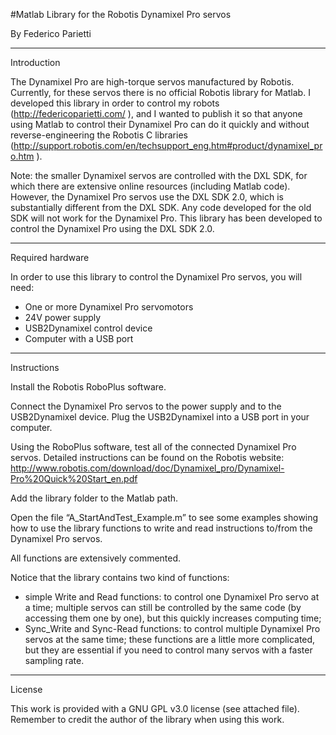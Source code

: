 #Matlab Library for the Robotis Dynamixel Pro servos

By Federico Parietti

--------------------------------------------------------------------------------------------------------------
Introduction


The Dynamixel Pro are high-torque servos manufactured by Robotis. Currently, for these servos there is no
official Robotis library for Matlab. I developed this library in order to control my robots
(http://federicoparietti.com/ ), and I wanted to publish it so that anyone using Matlab to control their
Dynamixel Pro can do it quickly and without reverse-engineering the Robotis C libraries
(http://support.robotis.com/en/techsupport_eng.htm#product/dynamixel_pro.htm ).

Note: the smaller Dynamixel servos are controlled with the DXL SDK, for which there are extensive online
resources (including Matlab code). However, the Dynamixel Pro servos use the DXL SDK 2.0, which is
substantially different from the DXL SDK. Any code developed for the old SDK will not work for the
Dynamixel Pro. This library has been developed to control the Dynamixel Pro using the DXL SDK 2.0. 

--------------------------------------------------------------------------------------------------------------
Required hardware


In order to use this library to control the Dynamixel Pro servos, you will need:
-	One or more Dynamixel Pro servomotors
-	24V power supply
-	USB2Dynamixel control device
-	Computer with a USB port

--------------------------------------------------------------------------------------------------------------
Instructions


Install the Robotis RoboPlus software.

Connect the Dynamixel Pro servos to the power supply and to the USB2Dynamixel device. Plug the USB2Dynamixel
into a USB port in your computer.

Using the RoboPlus software, test all of the connected Dynamixel Pro servos. Detailed instructions can be
found on the Robotis website:
http://www.robotis.com/download/doc/Dynamixel_pro/Dynamixel-Pro%20Quick%20Start_en.pdf 

Add the library folder to the Matlab path.

Open the file “A_StartAndTest_Example.m” to see some examples showing how to use the library functions to
write and read instructions to/from the Dynamixel Pro servos.

All functions are extensively commented.

Notice that the library contains two kind of functions:
-	simple Write and Read functions: to control one Dynamixel Pro servo at a time; multiple servos can
still be controlled by the same code (by accessing them one by one), but this quickly increases computing
time;
-	Sync_Write and Sync-Read functions: to control multiple Dynamixel Pro servos at the same time; these
functions are a little more complicated, but they are essential if you need to control many servos with a
faster sampling rate. 

--------------------------------------------------------------------------------------------------------------
License


This work is provided with a GNU GPL v3.0 license (see attached file).
Remember to credit the author of the library when using this work.
